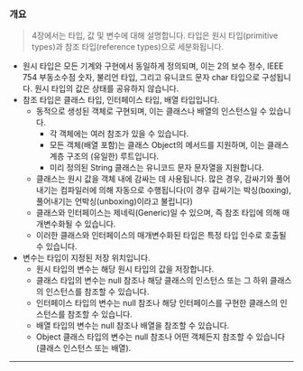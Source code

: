 ### 개요
> 4장에서는 타입, 값 및 변수에 대해 설명합니다. 타입은 원시 타입(primitive types)과 참조 타입(reference types)으로 세분화됩니다.

- 원시 타입은 모든 기계와 구현에서 동일하게 정의되며, 이는 2의 보수 정수, IEEE 754 부동소수점 숫자, 불리언 타입, 그리고 유니코드 문자 char 타입으로 구성됩니다. 원시 타입의 값은 상태를 공유하지 않습니다.
-  참조 타입은 클래스 타입, 인터페이스 타입, 배열 타입입니다. 
	- 동적으로 생성된 객체로 구현되며, 이는 클래스나 배열의 인스턴스일 수 있습니다.
		- 각 객체에는 여러 참조가 있을 수 있습니다.
		- 모든 객체(배열 포함)는 클래스 Object의 메서드를 지원하며, 이는 클래스 계층 구조의 (유일한) 루트입니다.
		- 미리 정의된 String 클래스는 유니코드 문자 문자열을 지원합니다. 
	- 클래스는 원시 값을 객체 내에 감싸는 데 사용됩니다. 많은 경우, 감싸기와 풀어내기는 컴파일러에 의해 자동으로 수행됩니다(이 경우 감싸기는 박싱(boxing), 풀어내기는 언박싱(unboxing)이라고 불립니다)
	- 클래스와 인터페이스는 제네릭(Generic)일 수 있으며, 즉 참조 타입에 의해 매개변수화될 수 있습니다. 
	- 이러한 클래스와 인터페이스의 매개변수화된 타입은 특정 타입 인수로 호출될 수 있습니다.
- 변수는 타입이 지정된 저장 위치입니다.
	-  원시 타입의 변수는 해당 원시 타입의 값을 저장합니다. 
	- 클래스 타입의 변수는 null 참조나 해당 클래스의 인스턴스 또는 그 하위 클래스의 인스턴스를 참조할 수 있습니다.
	- 인터페이스 타입의 변수는 null 참조나 해당 인터페이스를 구현한 클래스의 인스턴스를 참조할 수 있습니다.
	- 배열 타입의 변수는 null 참조나 배열을 참조할 수 있습니다. 
	- Object 클래스 타입의 변수는 null 참조나 어떤 객체든지 참조할 수 있습니다(클래스 인스턴스 또는 배열).
---
